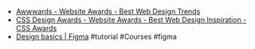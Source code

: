 - [Awwwards - Website Awards - Best Web Design Trends](https://www.awwwards.com)
- [CSS Design Awards - Website Awards - Best Web Design Inspiration - CSS Awards](https://www.cssdesignawards.com)
- [Design basics | Figma](https://www.figma.com/resource-library/design-basics/) #tutorial #Courses #figma